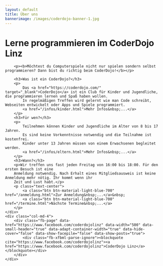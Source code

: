 ```yaml
---
layout: default
title: Über uns
bannerimage: /images/coderdojo-banner-1.jpg
---
```


<div id="fb-root"></div>
<script>(function(d, s, id) {
  var js, fjs = d.getElementsByTagName(s)[0];
  if (d.getElementById(id)) return;
  js = d.createElement(s); js.id = id;
  js.src = "//connect.facebook.net/de_DE/sdk.js#xfbml=1&version=v2.4";
  fjs.parentNode.insertBefore(js, fjs);
}(document, 'script', 'facebook-jssdk'));</script>

<div class="row">
	<div class="col-md-8">
		<h1>Lerne programmieren im CoderDojo Linz</h1>

		<p><b>Möchtest du Computerspiele nicht nur spielen sondern selbst programmieren? Dann bist du richtig beim CoderDojo!</b></p>

		<h3>Was ist ein CoderDojo?</h3>
		<p>
			Das <a href="https://coderdojo.com/" target="_blank">CoderDojo</a> ist ein Club für Kinder und Jugendliche, die programmieren lernen und Spaß haben wollen.
			In regelmäßigen Treffen wird gelernt wie man Code schreibt, Webseiten entwickelt oder Apps und Spiele programmiert. 
            <a href="/infos/kinder.html">Mehr Infos&nbsp;...</a>
		</p>
		<h3>Für wen?</h3>
		<p>
			Teilnehmen können Kinder und Jugendliche im Alter von 8 bis 17 Jahren.
			Es sind keine Vorkenntnisse notwendig und die Teilnahme ist kostenfrei.
			Kinder unter 13 Jahren müssen von einem Erwachsenen begleitet werden. 
            <a href="/infos/eltern.html">Mehr Infos&nbsp;...</a>
		</p>
		<h3>Wann?</h3>
		<p>Wir treffen uns fast jeden Freitag von 16:00 bis 18:00. Für den ersten Besuch ist eine 
		Anmeldung notwendig. Nach Erhalt eines Mitgliedsausweis ist keine Anmeldung mehr nötig. Ihr kommt wenn ihr 
		Zeit und Lust habt.</p>
		<p class="text-center">
			<a class="btn btn-material-light-blue-700" href="/anmeldung.html">Zur Anmeldung&nbsp;...</a>&nbsp;
			<a class="btn btn-material-light-blue-700" href="/termine.html">Nächste Termine&nbsp;...</a>
		</p>
	</div>
	<div class="col-md-4">
		<div class="fb-page" data-href="https://www.facebook.com/coderdojolinz" data-width="500" data-small-header="true" data-adapt-container-width="true" data-hide-cover="false" data-show-facepile="false" data-show-posts="true">
			<div class="fb-xfbml-parse-ignore"><blockquote cite="https://www.facebook.com/coderdojolinz"><a href="https://www.facebook.com/coderdojolinz">CoderDojo Linz</a></blockquote></div>
		</div>
	</div>
</div>
